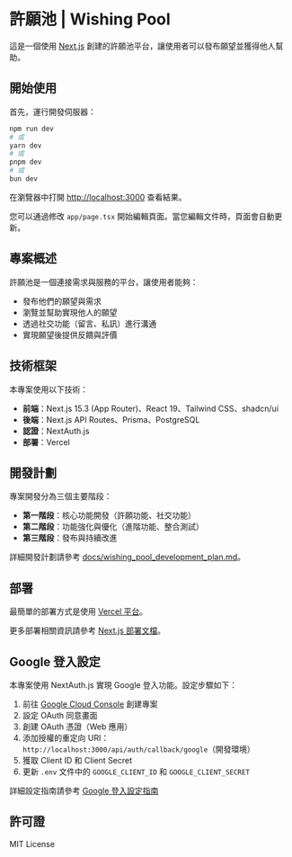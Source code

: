 # 許願池 | Wishing Pool

這是一個使用 [Next.js](https://nextjs.org) 創建的許願池平台，讓使用者可以發布願望並獲得他人幫助。

## 開始使用

首先，運行開發伺服器：

```bash
npm run dev
# 或
yarn dev
# 或
pnpm dev
# 或
bun dev
```

在瀏覽器中打開 [http://localhost:3000](http://localhost:3000) 查看結果。

您可以通過修改 `app/page.tsx` 開始編輯頁面。當您編輯文件時，頁面會自動更新。

## 專案概述

許願池是一個連接需求與服務的平台，讓使用者能夠：

- 發布他們的願望與需求
- 瀏覽並幫助實現他人的願望
- 透過社交功能（留言、私訊）進行溝通
- 實現願望後提供反饋與評價

## 技術框架

本專案使用以下技術：

- **前端**：Next.js 15.3 (App Router)、React 19、Tailwind CSS、shadcn/ui
- **後端**：Next.js API Routes、Prisma、PostgreSQL
- **認證**：NextAuth.js
- **部署**：Vercel

## 開發計劃

專案開發分為三個主要階段：

- **第一階段**：核心功能開發（許願功能、社交功能）
- **第二階段**：功能強化與優化（進階功能、整合測試）
- **第三階段**：發布與持續改進

詳細開發計劃請參考 [docs/wishing_pool_development_plan.md](docs/wishing_pool_development_plan.md)。

## 部署

最簡單的部署方式是使用 [Vercel 平台](https://vercel.com/new?utm_medium=default-template&filter=next.js&utm_source=create-next-app&utm_campaign=create-next-app-readme)。

更多部署相關資訊請參考 [Next.js 部署文檔](https://nextjs.org/docs/app/building-your-application/deploying)。

## Google 登入設定

本專案使用 NextAuth.js 實現 Google 登入功能。設定步驟如下：

1. 前往 [Google Cloud Console](https://console.cloud.google.com/) 創建專案
2. 設定 OAuth 同意畫面
3. 創建 OAuth 憑證（Web 應用）
4. 添加授權的重定向 URI：`http://localhost:3000/api/auth/callback/google`（開發環境）
5. 獲取 Client ID 和 Client Secret
6. 更新 `.env` 文件中的 `GOOGLE_CLIENT_ID` 和 `GOOGLE_CLIENT_SECRET`

詳細設定指南請參考 [Google 登入設定指南](./docs/google_auth_setup.md)

## 許可證

MIT License
